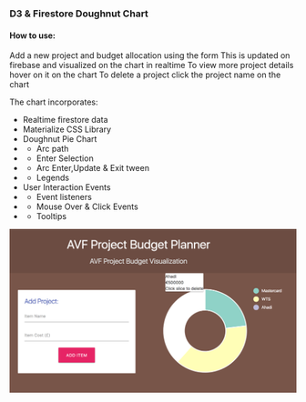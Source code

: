 ### D3 & Firestore Doughnut Chart
#### How to use:
Add a new project and budget allocation using the form
This is updated on firebase and visualized on the chart in realtime
To view more project details hover on it on the chart
To delete a project click the project name on the chart

The chart incorporates:
- Realtime firestore data
- Materialize CSS Library
- Doughnut Pie Chart
- - Arc path
- - Enter Selection
- - Arc Enter,Update & Exit tween
- - Legends
- User Interaction Events
- - Event listeners
- - Mouse Over & Click Events
- - Tooltips

![D3 & Firestore Doughnut Chart](https://github.com/AfricasVoices/D3-Dashboard/blob/firestore_D3_Doughnut/Budget%20Planner/Doughnut%20chart.png)

